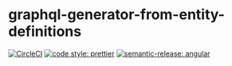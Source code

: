 # graphql-generator-from-entity-definitions

[![CircleCI](https://dl.circleci.com/status-badge/img/gh/HiromiShikata/graphql-generator-from-entity-definitions/tree/main.svg?style=svg)](https://dl.circleci.com/status-badge/redirect/gh/HiromiShikata/graphql-generator-from-entity-definitions/tree/main)
[![code style: prettier](https://img.shields.io/badge/code_style-prettier-ff69b4.svg?style=flat-square)](https://github.com/prettier/prettier)
[![semantic-release: angular](https://img.shields.io/badge/semantic--release-angular-e10079?logo=semantic-release)](https://github.com/semantic-release/semantic-release)
